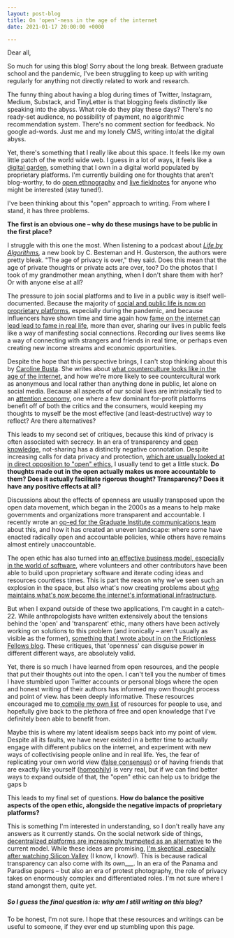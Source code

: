 ```yaml
---
layout: post-blog
title: On 'open'-ness in the age of the internet
date: 2021-01-17 20:00:00 +0000

---
```

Dear all,

So much for using this blog! Sorry about the long break. Between graduate school and the pandemic, I've been struggling to keep up with writing regularly for anything not directly related to work and research.

The funny thing about having a blog during times of Twitter, Instagram, Medium, Substack, and TinyLetter is that blogging feels distinctly like speaking into the abyss. What role do they play these days? There's no ready-set audience, no possibility of payment, no algorithmic recommendation system. There's no comment section for feedback. No google ad-words. Just me and my lonely CMS, writing into/at the digital abyss.

Yet, there's something that I really like about this space. It feels like my own little patch of the world wide web. I guess in a lot of ways, it feels like a [digital garden](https://tomcritchlow.com/2019/02/17/building-digital-garden/), something that I own in a digital world populated by proprietary platforms. I'm currently building one for thoughts that aren't blog-worthy, to do [open ethnography](https://ethnographymatters.net/blog/2012/08/02/writing-live-fieldnotes-towards-a-more-open-ethnography/) and [live fieldnotes](https://www.ethnography.com/2012/08/this-week-in-ethnography-writing-live-fieldnotes-with-social-media-towards-a-more-open-ethnography-ethnography-matters/) for anyone who might be interested (stay tuned!).

I've been thinking about this "open" approach to writing. From where I stand, it has three problems. 

**The first is an obvious one – why do these musings have to be public in the first place?**

I struggle with this one the most. When listening to a podcast about [_Life by Algorithms_](https://podcasts.apple.com/ca/podcast/c-besteman-h-gusterson-life-by-algorithms-how-roboprocesses/id425683368?i=1000488461179)_,_ a new book by C. Besteman and H. Gusterson, the authors were pretty bleak. "The age of privacy is over," they said. Does this mean that the age of private thoughts or private acts are over, too? Do the photos that I took of my grandmother mean anything, when I don't share them with her? Or with anyone else at all?

The pressure to join social platforms and to live in a public way is itself well-documented. Because the majority of [social and public life is now on proprietary platforms](), especially during the pandemic, and because influencers have shown time and time again how [fame on the internet can lead lead to fame in real life](https://www.wired.com/story/what-is-an-influencer/), more than ever, sharing our lives in public feels like a way of manifesting social connections. Recording our lives seems like a way of connecting with strangers and friends in real time, or perhaps even creating new income streams and economic opportunities. 

Despite the hope that this perspective brings, I can't stop thinking about this by [Caroline Busta](https://www.documentjournal.com/author/caroline-busta/ "Posts by Caroline Busta"). She writes about [what counterculture looks like in the age of the internet](https://www.documentjournal.com/2021/01/the-internet-didnt-kill-counterculture-you-just-wont-find-it-on-instagram/), and how we're more likely to see countercultural work as anonymous and local rather than anything done in public, let alone on social media. Because all aspects of our social lives are intrinsically tied to an [attention economy](https://www.theguardian.com/culture/2019/nov/22/attention-economy-in-hyperdrive-how-tech-shaped-2010s-oliver-burkeman), one where a few dominant for-profit platforms benefit off of both the critics and the consumers, would keeping my thoughts to myself be the most effective (and least-destructive) way to reflect? Are there alternatives?

This leads to my second set of critiques, because this kind of privacy is often associated with secrecy. In an era of transparency and [open knowledge](https://opendefinition.org/), not-sharing has a distinctly negative connotation. Despite increasing calls for data privacy and protection, [which are usually looked at in direct opposition to "open" ethics,](https://techcrunch.com/2015/06/10/in-the-information-debate-openness-and-privacy-are-the-same-thing/) I usually tend to get a little stuck. **Do thoughts made out in the open actually makes us more accountable to them? Does it actually facilitate rigorous thought? Transparency? Does it have any positive effects at all?**

Discussions about the effects of openness are usually transposed upon the open data movement, which began in the 2000s as a means to help make governments and organizations more transparent and accountable. I recently wrote an [op-ed for the Graduate Institute communications team](https://www.graduateinstitute.ch/communications/news/open-movement-and-its-discontents) about this, and how it has created an uneven landscape: where some have enacted radically open and accountable policies, while others have remains almost entirely unaccountable. 

The open ethic has also turned into [an effective business model, especially in the world of software](https://www.forbes.com/sites/forbestechcouncil/2018/07/16/how-open-source-became-the-default-business-model-for-software/), where volunteers and other contributors have been able to build upon proprietary software and iterate coding ideas and resources countless times. This is part the reason why we've seen such an explosion in the space, but also what's now creating problems about [who maintains what's now become the internet's informational infrastructure](https://nadiaeghbal.com/oss/). 

But when I expand outside of these two applications, I'm caught in a catch-22. While anthropologists have written extensively about the tensions behind the 'open' and 'transparent' ethic, many others have been actively working on solutions to this problem (and ironically – aren't usually as visible as the former), [something that I wrote about in on the Frictionless Fellows blog](https://fellows.frictionlessdata.io/blog/anne-goodtables-blog/). These critiques, that 'openness' can disguise power in different different ways, are absolutely valid.

Yet, there is so much I have learned from open resources, and the people that put their thoughts out into the open. I can't tell you the number of times I have stumbled upon Twitter accounts or personal blogs where the open and honest writing of their authors has informed my own thought process and point of view. has been deeply informative. These resources encouraged me to[ compile my own list](http://open-source-social-science.github.io/) of resources for people to use, and hopefully give back to the plethora of free and open knowledge that I've definitely been able to benefit from.

Maybe this is where my latent idealism seeps back into my point of view. Despite all its faults, we have never existed in a better time to actually engage with different publics on the internet, and experiment with new ways of collectivising people online and in real life. Yes, the fear of replicating your own world view ([false consensus](https://en.wikipedia.org/wiki/False_consensus_effect)) or of having friends that are exactly like yourself ([homophily](https://www.washingtonpost.com/archive/politics/2006/10/16/why-everyone-you-know-thinks-the-same-as-you/0560e849-925e-42ca-a786-861d93db3dfa/)) is very real, but if we can find better ways to expand outside of that, the "open" ethic can help us to bridge the gaps b

This leads to my final set of questions. **How do balance the positive aspects of the open ethic, alongside the negative impacts of proprietary platforms?** 

This is something I'm interested in understanding, so I don't really have any answers as it currently stands. On the social network side of things, [decentralized platforms are increasingly trumpeted as an alternative](https://www.wired.com/story/the-decentralized-internet-is-here-with-some-glitches/) to the current model. While these ideas are promising, [I'm skeptical, especially after watching Silicon Valley](https://www.wired.com/story/the-decentralized-internet-is-here-with-some-glitches/) (I know, I know!). This is because radical transparency can also come with its own___. In an era of the Panama and Paradise papers – but also an era of protest photography, the role of privacy takes on enormously complex and differentiated roles. I'm not sure where I stand amongst them, quite yet. 

##### So I guess the final question is: why am I still writing on this blog?

To be honest, I'm not sure. I hope that these resources and writings can be useful to someone, if they ever end up stumbling upon this page. 